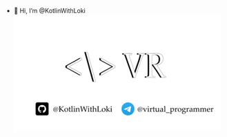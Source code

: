 - 👋 Hi, I’m @KotlinWithLoki
![](https://github.com/KotlinWithLoki/KotlinWithLoki/blob/main/Untitled-1-01.png)
